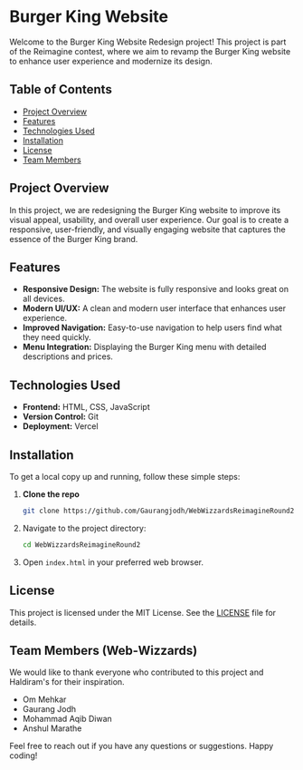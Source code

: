 # Burger King Website 

Welcome to the Burger King Website Redesign project! This project is part of the Reimagine contest, where we aim to revamp the Burger King website to enhance user experience and modernize its design.

## Table of Contents
- [Project Overview](#project-overview)
- [Features](#features)
- [Technologies Used](#technologies-used)
- [Installation](#installation)
- [License](#license)
- [Team Members](#team-members)
 
## Project Overview
In this project, we are redesigning the Burger King website to improve its visual appeal, usability, and overall user experience. Our goal is to create a responsive, user-friendly, and visually engaging website that captures the essence of the Burger King brand.

## Features
- **Responsive Design:** The website is fully responsive and looks great on all devices.
- **Modern UI/UX:** A clean and modern user interface that enhances user experience.
- **Improved Navigation:** Easy-to-use navigation to help users find what they need quickly.
- **Menu Integration:** Displaying the Burger King menu with detailed descriptions and prices.

## Technologies Used
- **Frontend:** HTML, CSS, JavaScript
- **Version Control:** Git
- **Deployment:** Vercel 

## Installation
To get a local copy up and running, follow these simple steps:

1. **Clone the repo**
   ```sh
   git clone https://github.com/Gaurangjodh/WebWizzardsReimagineRound2.git
 2. Navigate to the project directory:
    ```sh
    cd WebWizzardsReimagineRound2
    ```
3. Open `index.html` in your preferred web browser.


## License

This project is licensed under the MIT License. See the [LICENSE](LICENSE) file for details.

## Team Members (Web-Wizzards)

We would like to thank everyone who contributed to this project and Haldiram's for their inspiration.
- Om Mehkar
- Gaurang Jodh
- Mohammad Aqib Diwan
- Anshul Marathe

Feel free to reach out if you have any questions or suggestions. Happy coding!

